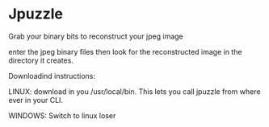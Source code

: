 # Jpuzzle
Grab your binary bits to reconstruct your jpeg image

enter the jpeg binary files then look for the reconstructed image in the directory it creates. 

Downloadind instructions:

LINUX: download in you /usr/local/bin. 
This lets you call jpuzzle from where ever in your CLI. 

WINDOWS: Switch to linux loser

